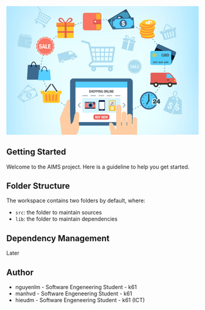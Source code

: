 <p align="center">
  <img src="assets/images/aims_cover_image.png" />
</p>

## Getting Started

Welcome to the AIMS project. Here is a guideline to help you get started.

## Folder Structure

The workspace contains two folders by default, where:

- `src`: the folder to maintain sources
- `lib`: the folder to maintain dependencies

## Dependency Management

Later

## Author
- nguyenlm - Software Engeneering Student - k61
- manhvd   - Software Engeneering Student - k61
- hieudm   - Software Engeneering Student - k61 (ICT)